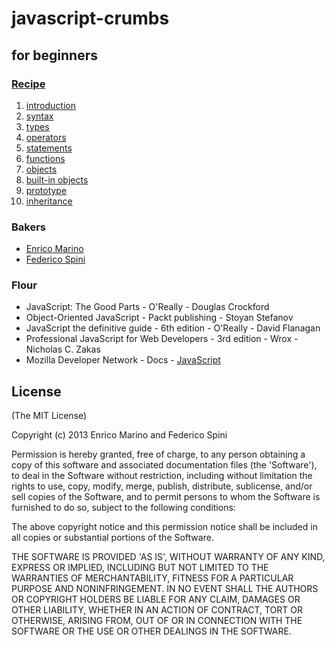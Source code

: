 # javascript-crumbs

## for beginners

### [Recipe](https://github.com/cvdlab/javascript-crumbs/blob/master/chapters/Readme.md)

1. [introduction](https://github.com/cvdlab/javascript-crumbs/blob/master/chapters/introduction/Readme.md)
2. [syntax](https://github.com/cvdlab/javascript-crumbs/blob/master/chapters/syntax/Readme.md)
3. [types](https://github.com/cvdlab/javascript-crumbs/blob/master/chapters/types/Readme.md)
4. [operators](https://github.com/cvdlab/javascript-crumbs/blob/master/chapters/operators/Readme.md)
5. [statements](https://github.com/cvdlab/javascript-crumbs/blob/master/chapters/statements/Readme.md)
6. [functions](https://github.com/cvdlab/javascript-crumbs/blob/master/chapters/functions/Readme.md)
7. [objects](https://github.com/cvdlab/javascript-crumbs/blob/master/chapters/objects/Readme.md)
8. [built-in objects](https://github.com/cvdlab/javascript-crumbs/blob/master/chapters/built-in/Readme.md)
9. [prototype](https://github.com/cvdlab/javascript-crumbs/blob/master/chapters/prototype/Readme.md)
10. [inheritance](https://github.com/cvdlab/javascript-crumbs/blob/master/chapters/inheritance/Readme.md)

### Bakers

- [Enrico Marino](http://onirame.com)
- [Federico Spini](http://federicospini.com)

### Flour

- JavaScript: The Good Parts - O'Really - Douglas Crockford 
- Object-Oriented JavaScript - Packt publishing - Stoyan Stefanov
- JavaScript the definitive guide - 6th edition - O'Really - David Flanagan
- Professional JavaScript for Web Developers - 3rd edition - Wrox - Nicholas C. Zakas
- Mozilla Developer Network - Docs - [JavaScript](https://developer.mozilla.org/en/JavaScript)

## License

(The MIT License)

Copyright (c) 2013 Enrico Marino and Federico Spini

Permission is hereby granted, free of charge, to any person obtaining
a copy of this software and associated documentation files (the
'Software'), to deal in the Software without restriction, including
without limitation the rights to use, copy, modify, merge, publish,
distribute, sublicense, and/or sell copies of the Software, and to
permit persons to whom the Software is furnished to do so, subject to
the following conditions:

The above copyright notice and this permission notice shall be
included in all copies or substantial portions of the Software.

THE SOFTWARE IS PROVIDED 'AS IS', WITHOUT WARRANTY OF ANY KIND,
EXPRESS OR IMPLIED, INCLUDING BUT NOT LIMITED TO THE WARRANTIES OF
MERCHANTABILITY, FITNESS FOR A PARTICULAR PURPOSE AND NONINFRINGEMENT.
IN NO EVENT SHALL THE AUTHORS OR COPYRIGHT HOLDERS BE LIABLE FOR ANY
CLAIM, DAMAGES OR OTHER LIABILITY, WHETHER IN AN ACTION OF CONTRACT,
TORT OR OTHERWISE, ARISING FROM, OUT OF OR IN CONNECTION WITH THE
SOFTWARE OR THE USE OR OTHER DEALINGS IN THE SOFTWARE.
